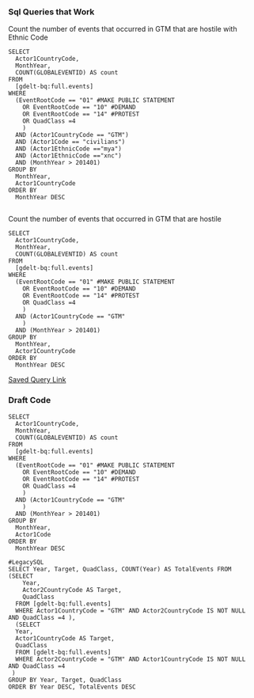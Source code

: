 ### Sql Queries that Work

Count the number of events that occurred in GTM that are hostile with Ethnic Code
~~~
SELECT
  Actor1CountryCode,
  MonthYear,
  COUNT(GLOBALEVENTID) AS count
FROM
  [gdelt-bq:full.events]
WHERE
  (EventRootCode == "01" #MAKE PUBLIC STATEMENT
    OR EventRootCode == "10" #DEMAND
    OR EventRootCode == "14" #PROTEST
    OR QuadClass =4
    )
  AND (Actor1CountryCode == "GTM")
  AND (Actor1Code == "civilians")
  AND (Actor1EthnicCode =="mya")
  AND (Actor1EthnicCode =="xnc")
  AND (MonthYear > 201401)
GROUP BY
  MonthYear,
  Actor1CountryCode
ORDER BY
  MonthYear DESC


~~~



Count the number of events that occurred in GTM that are hostile
~~~
SELECT
  Actor1CountryCode,
  MonthYear,
  COUNT(GLOBALEVENTID) AS count
FROM
  [gdelt-bq:full.events]
WHERE
  (EventRootCode == "01" #MAKE PUBLIC STATEMENT
    OR EventRootCode == "10" #DEMAND
    OR EventRootCode == "14" #PROTEST
    OR QuadClass =4
    )
  AND (Actor1CountryCode == "GTM"
    )
  AND (MonthYear > 201401)
GROUP BY
  MonthYear,
  Actor1CountryCode
ORDER BY
  MonthYear DESC
~~~  
[Saved Query Link](https://bigquery.cloud.google.com/savedquery/955477384685:79fa75e784f049b79538bfa22645856a)


### Draft Code
~~~
SELECT
  Actor1CountryCode,
  MonthYear,
  COUNT(GLOBALEVENTID) AS count
FROM
  [gdelt-bq:full.events]
WHERE
  (EventRootCode == "01" #MAKE PUBLIC STATEMENT
    OR EventRootCode == "10" #DEMAND
    OR EventRootCode == "14" #PROTEST
    OR QuadClass =4
    )
  AND (Actor1CountryCode == "GTM"
    )
  AND (MonthYear > 201401)
GROUP BY
  MonthYear,
  Actor1Code
ORDER BY
  MonthYear DESC

~~~

~~~
#LegacySQL
SELECT Year, Target, QuadClass, COUNT(Year) AS TotalEvents FROM
(SELECT 
    Year,
    Actor2CountryCode AS Target,
    QuadClass 
  FROM [gdelt-bq:full.events]
  WHERE Actor1CountryCode = "GTM" AND Actor2CountryCode IS NOT NULL AND QuadClass =4 ), 
  (SELECT
  Year,
  Actor1CountryCode AS Target,
  QuadClass
  FROM [gdelt-bq:full.events]
  WHERE Actor2CountryCode = "GTM" AND Actor1CountryCode IS NOT NULL AND QuadClass =4
 )
GROUP BY Year, Target, QuadClass
ORDER BY Year DESC, TotalEvents DESC
~~~
